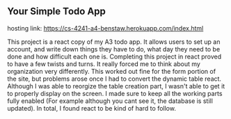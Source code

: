 ## Your Simple Todo App

hosting link: https://cs-4241-a4-benstaw.herokuapp.com/index.html

This project is a react copy of my A3 todo app. It allows users to set up an account, and write down things they have to do, what day they need to be done and how difficult each one is. Completing this project in react proved to have a few twists and turns. It really forced me to think about my organization very differently. This worked out fine for the form portion of the site, but problems arose once I had to convert the dynamic table react. Although I was able to reorgize the table creation part, I wasn't able to get it to properly display on the screen. I made sure to keep all the working parts fully enabled (For example although you cant see it, the database is still updated). In total, I found react to be kind of hard to follow.